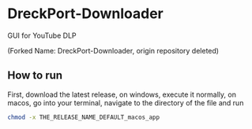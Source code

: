 # DreckPort-Downloader
GUI for YouTube DLP

(Forked Name: DreckPort-Downloader, origin repository deleted)

## How to run

First, download the latest release, on windows, execute it normally, on macos, go into your terminal, navigate to the directory of the file and run
```zsh
chmod -x THE_RELEASE_NAME_DEFAULT_macos_app
